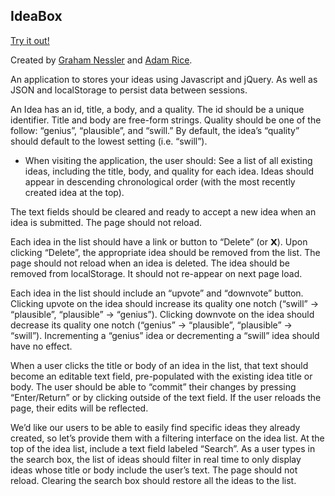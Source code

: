 ## IdeaBox

[Try it out!](https://adam-rice.github.io/IdeaBox/)

Created by [Graham Nessler](https://github.com/gness1804) and [Adam Rice](https://github.com/adam-rice).

An application to stores your ideas using Javascript and jQuery. As well as JSON and localStorage to persist data between sessions.

An Idea has an id, title, a body, and a quality.
The id should be a unique identifier.
Title and body are free-form strings.
Quality should be one of the follow: “genius”, “plausible”, and “swill.”
By default, the idea’s “quality” should default to the lowest setting (i.e. “swill”).

* When visiting the application, the user should:
See a list of all existing ideas, including the title, body, and quality for each idea.
Ideas should appear in descending chronological order (with the most recently created idea at the top).

The text fields should be cleared and ready to accept a new idea when an idea is submitted.
The page should not reload.

Each idea in the list should have a link or button to “Delete” (or 𝗫).
Upon clicking “Delete”, the appropriate idea should be removed from the list.
The page should not reload when an idea is deleted.
The idea should be removed from localStorage. It should not re-appear on next page load.

Each idea in the list should include an “upvote” and “downvote” button.
Clicking upvote on the idea should increase its quality one notch (“swill” → “plausible”, “plausible” → “genius”).
Clicking downvote on the idea should decrease its quality one notch (“genius” → “plausible”, “plausible” → “swill”).
Incrementing a “genius” idea or decrementing a “swill” idea should have no effect.

When a user clicks the title or body of an idea in the list, that text should become an editable text field, pre-populated with the existing idea title or body.
The user should be able to “commit” their changes by pressing “Enter/Return” or by clicking outside of the text field.
If the user reloads the page, their edits will be reflected.

We’d like our users to be able to easily find specific ideas they already created, so let’s provide them with a filtering interface on the idea list.
At the top of the idea list, include a text field labeled “Search”.
As a user types in the search box, the list of ideas should filter in real time to only display ideas whose title or body include the user’s text. The page should not reload.
Clearing the search box should restore all the ideas to the list.
